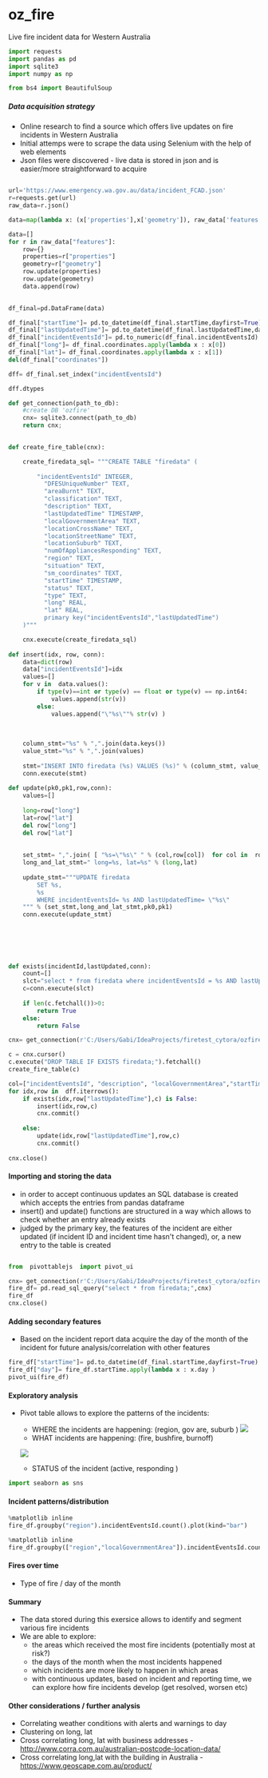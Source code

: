 # oz_fire
Live fire incident data for Western Australia

```python
import requests
import pandas as pd
import sqlite3
import numpy as np 
```

```python
from bs4 import BeautifulSoup
```

##### Data acquisition strategy

- Online research to find a source which offers live updates on fire incidents in Western Australia
- Initial attemps were to scrape the data using Selenium with the help of web elements
- Json files were discovered - live data is stored in json and is easier/more straightforward to acquire


```python

url='https://www.emergency.wa.gov.au/data/incident_FCAD.json'
r=requests.get(url)
raw_data=r.json()

data=map(lambda x: (x['properties'],x['geometry']), raw_data['features'])

data=[]
for r in raw_data["features"]:
    row={}
    properties=r["properties"]
    geometry=r["geometry"]
    row.update(properties)
    row.update(geometry)
    data.append(row)
    
```

```python
df_final=pd.DataFrame(data)
```

```python
df_final["startTime"]= pd.to_datetime(df_final.startTime,dayfirst=True)
df_final["lastUpdatedTime"]= pd.to_datetime(df_final.lastUpdatedTime,dayfirst=True)
df_final["incidentEventsId"]= pd.to_numeric(df_final.incidentEventsId)
df_final["long"]= df_final.coordinates.apply(lambda x : x[0])
df_final["lat"]= df_final.coordinates.apply(lambda x : x[1])
del(df_final["coordinates"])
```


```python
dff= df_final.set_index("incidentEventsId")
```


```python
dff.dtypes
```

```python
def get_connection(path_to_db):
    #create DB 'ozfire'
    cnx= sqlite3.connect(path_to_db)
    return cnx;
    

def create_fire_table(cnx):

    create_firedata_sql= """CREATE TABLE "firedata" (
        
        "incidentEventsId" INTEGER,
          "DFESUniqueNumber" TEXT,
          "areaBurnt" TEXT,
          "classification" TEXT,
          "description" TEXT,
          "lastUpdatedTime" TIMESTAMP,
          "localGovernmentArea" TEXT,
          "locationCrossName" TEXT,
          "locationStreetName" TEXT,
          "locationSuburb" TEXT,
          "numOfAppliancesResponding" TEXT,
          "region" TEXT,
          "situation" TEXT,
          "sm_coordinates" TEXT,
          "startTime" TIMESTAMP,
          "status" TEXT,
          "type" TEXT,
          "long" REAL,
          "lat" REAL,
          primary key("incidentEventsId","lastUpdatedTime")
    )"""

    cnx.execute(create_firedata_sql)
 
def insert(idx, row, conn):
    data=dict(row)
    data["incidentEventsId"]=idx
    values=[]
    for v in  data.values():
        if type(v)==int or type(v) == float or type(v) == np.int64:
            values.append(str(v))
        else:
            values.append("\"%s\""% str(v) )
        
        
        
    column_stmt="%s" % ",".join(data.keys())
    value_stmt="%s" % ",".join(values)
        
    stmt="INSERT INTO firedata (%s) VALUES (%s)" % (column_stmt, value_stmt)
    conn.execute(stmt)
    
def update(pk0,pk1,row,conn):
    values=[]
    
    long=row["long"]
    lat=row["lat"]
    del row["long"]
    del row["lat"]
    
    
    set_stmt= ",".join( [ "%s=\"%s\" " % (col,row[col])  for col in  row.keys() ] )
    long_and_lat_stmt=" long=%s, lat=%s" % (long,lat)
    
    update_stmt="""UPDATE firedata 
        SET %s,
        %s
        WHERE incidentEventsId= %s AND lastUpdatedTime= \"%s\"    
    """ % (set_stmt,long_and_lat_stmt,pk0,pk1)
    conn.execute(update_stmt)
    
    
    
    
    
```


```python
def exists(incidentId,lastUpdated,conn):
    count=[]
    slct="select * from firedata where incidentEventsId = %s AND lastUpdatedTime= \"%s\" " % (incidentId,lastUpdated)
    c=conn.execute(slct)
    
    if len(c.fetchall())>0:
        return True
    else:
        return False
```


```python
cnx= get_connection(r'C:/Users/Gabi/IdeaProjects/firetest_cytora/ozfire.db')

c = cnx.cursor()
c.execute("DROP TABLE IF EXISTS firedata;").fetchall()
create_fire_table(c)
```


```python
col=["incidentEventsId", "description", "localGovernmentArea","startTime"]
for idx,row in  dff.iterrows():
    if exists(idx,row["lastUpdatedTime"],c) is False:
        insert(idx,row,c)
        cnx.commit()
        
    else:
        update(idx,row["lastUpdatedTime"],row,c)
        cnx.commit()
        
cnx.close()   
```

#### Importing and storing the data 

- in order to accept continuous updates an SQL database is created which accepts the entries from pandas dataframe
- insert() and update() functions are structured in a way which allows to check whether an entry already exists
- judged by the primary key, the features of the incident are either updated (if incident ID and incident time hasn't changed), or, a new entry to the table is created

    



```python

from  pivottablejs  import pivot_ui

cnx= get_connection(r'C:/Users/Gabi/IdeaProjects/firetest_cytora/ozfire.db')
fire_df= pd.read_sql_query("select * from firedata;",cnx)
fire_df
cnx.close()
```

#### Adding secondary features

- Based on the incident report data acquire the day of the month of the incident for future analysis/correlation with other features



```python
fire_df["startTime"]= pd.to_datetime(df_final.startTime,dayfirst=True)
fire_df["day"]= fire_df.startTime.apply(lambda x : x.day )
pivot_ui(fire_df)

```


#### Exploratory analysis

- Pivot table allows to explore the patterns of the incidents:

    * WHERE the incidents are happening: (region, gov are, suburb )
      ![](./images/locations.jpg)
    * WHAT incidents are happening: (fire, bushfire, burnoff) 
   
    ![](./images/fires.jpg)
    * STATUS of the incident (active, responding ) 
    




```python
import seaborn as sns
```

#### Incident patterns/distribution


```python
%matplotlib inline 
fire_df.groupby("region").incidentEventsId.count().plot(kind="bar")
```


```python
%matplotlib inline 
fire_df.groupby(["region","localGovernmentArea"]).incidentEventsId.count().plot(kind="bar")
```

#### Fires over time  

- Type of fire / day of the month 



#### Summary

- The data stored during this exersice allows to identify and segment various fire incidents
- We are able to explore:
    * the areas which received the most fire incidents (potentially most at risk?) 
    * the days of the month when the most incidents happened
    * which incidents are more likely to happen in which areas
    * with continuous updates, based on incident and reporting time, we can explore how fire incidents develop (get resolved, worsen etc)
    


#### Other considerations / further analysis

- Correlating weather conditions with alerts and warnings to day 
- Clustering on long, lat 
- Cross correlating long, lat with business addresses - http://www.corra.com.au/australian-postcode-location-data/
- Cross correlating long,lat with the building in Australia - https://www.geoscape.com.au/product/ 



```python

```
